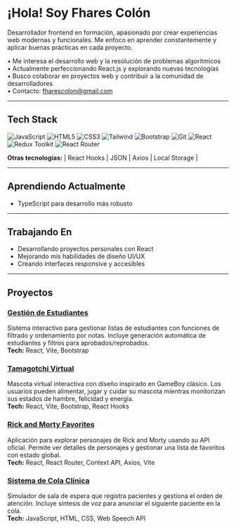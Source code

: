 # ¡Hola! Soy Fhares Colón

Desarrollador frontend en formación, apasionado por crear experiencias web modernas y funcionales. Me enfoco en aprender constantemente y aplicar buenas prácticas en cada proyecto.

• Me interesa el desarrollo web y la resolución de problemas algorítmicos  
• Actualmente perfeccionando React.js y explorando nuevas tecnologías  
• Busco colaborar en proyectos web y contribuir a la comunidad de desarrolladores  
• Contacto: [fharescolon@gmail.com](mailto:fharescolon@gmail.com)  

---

## Tech Stack

![JavaScript](https://img.shields.io/badge/JavaScript-F7DF1E?style=for-the-badge&logo=javascript&logoColor=black)
![HTML5](https://img.shields.io/badge/HTML5-E34F26?style=for-the-badge&logo=html5&logoColor=white)
![CSS3](https://img.shields.io/badge/CSS3-1572B6?style=for-the-badge&logo=css3&logoColor=white)
![Tailwind](https://img.shields.io/badge/Tailwind_CSS-38B2AC?style=for-the-badge&logo=tailwind-css&logoColor=white)
![Bootstrap](https://img.shields.io/badge/Bootstrap-563D7C?style=for-the-badge&logo=bootstrap&logoColor=white)
![Git](https://img.shields.io/badge/Git-F05032?style=for-the-badge&logo=git&logoColor=white)
![React](https://img.shields.io/badge/React-20232A?style=for-the-badge&logo=react&logoColor=61DAFB)
![Redux Toolkit](https://img.shields.io/badge/Redux_Toolkit-764ABC?style=for-the-badge&logo=redux&logoColor=white)
![React Router](https://img.shields.io/badge/React_Router-CA4245?style=for-the-badge&logo=react-router&logoColor=white)


**Otras tecnologías:** | React Hooks | JSON | Axios | Local Storage |

---

## Aprendiendo Actualmente

- TypeScript para desarrollo más robusto  

---

## Trabajando En

- Desarrollando proyectos personales con React
- Mejorando mis habilidades de diseño UI/UX
- Creando interfaces responsive y accesibles

---

## Proyectos

### **[Gestión de Estudiantes](https://github.com/FharesC/gestion-estudiantes)**
Sistema interactivo para gestionar listas de estudiantes con funciones de filtrado y ordenamiento por notas. Incluye generación automática de estudiantes y filtros para aprobados/reprobados.  
**Tech:** React, Vite, Bootstrap

### **[Tamagotchi Virtual](https://github.com/FharesC/tamagotchi)**
Mascota virtual interactiva con diseño inspirado en GameBoy clásico. Los usuarios pueden alimentar, jugar y cuidar su mascota mientras monitorizan sus estados de hambre, felicidad y energía.  
**Tech:** React, Vite, Bootstrap, React Hooks

### **[Rick and Morty Favorites](https://github.com/FharesC/rick-and-morty-favorites)**
Aplicación para explorar personajes de Rick and Morty usando su API oficial. Permite ver detalles de personajes y gestionar una lista de favoritos con estado global.  
**Tech:** React, React Router, Context API, Axios, Vite

### **[Sistema de Cola Clínica](https://github.com/FharesC/Clinica_Queue)**
Simulador de sala de espera que registra pacientes y gestiona el orden de atención. Incluye síntesis de voz para anunciar el siguiente paciente en la cola.  
**Tech:** JavaScript, HTML, CSS, Web Speech API
